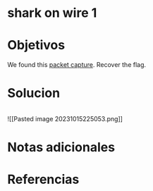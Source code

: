 #  shark on wire 1
# Objetivos
We found this [packet capture](https://jupiter.challenges.picoctf.org/static/483e50268fe7e015c49caf51a69063d0/capture.pcap). Recover the flag.

# Solucion
```bash              
```
![[Pasted image 20231015225053.png]]
# Notas adicionales


# Referencias
